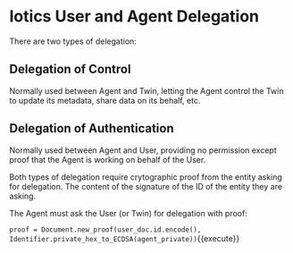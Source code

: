 # Iotics User and Agent Delegation

There are two types of delegation:

## Delegation of Control

Normally used between Agent and Twin, letting the Agent control the Twin to update its metadata, share data on its behalf, etc.  

## Delegation of Authentication 

Normally used between Agent and User, providing no permission except proof that the Agent is working on behalf of the User.

Both types of delegation require crytographic proof from the entity asking for delegation. The content of the signature of the ID of the entity they are asking.

The Agent must ask the User (or Twin) for delegation with proof:

`proof = Document.new_proof(user_doc.id.encode(), Identifier.private_hex_to_ECDSA(agent_private))`{{execute}}
